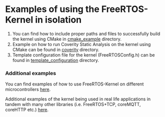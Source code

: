 # Examples of using the FreeRTOS-Kernel in isolation

1. You can find how to include proper paths and files to successfully build the kernel using CMake in [cmake_example](./cmake_example/) directory.
2. Example on how to run Coverity Static Analysis on the kernel using CMake can be found in [coverity](./coverity) directory.
3. Template configuration file for the kernel (FreeRTOSConfig.h) can be found in [template_configuration](./template_configuration) directory.


### Additional examples

You can find examples of how to use FreeRTOS-Kernel on different microcontrollers [here](https://github.com/FreeRTOS/FreeRTOS/tree/main/FreeRTOS/Demo).

Additional examples of the kernel being used in real life applications in tandem with many other libraries (i.e. FreeRTOS+TCP, coreMQTT, coreHTTP etc.) [here](https://github.com/FreeRTOS/FreeRTOS/tree/main/FreeRTOS-Plus/Demo). 

